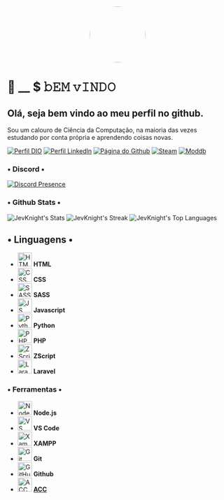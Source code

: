 <div align="center">
  <img src="https://i.pinimg.com/736x/be/82/9b/be829bcfc8fef59967c83a7e2201034c.jpg" width="128" heigth="128" style="border-radius: 50%"><br>
 </div>


# 👋 __ $ 𝚋𝙴𝙼 𝚟𝙸𝙽𝙳𝙾
## Olá, seja bem vindo ao meu perfil no github.

Sou um calouro de Ciência da Computação, na maioria das vezes estudando por conta própria e aprendendo coisas novas.

[![Perfil DIO](https://img.shields.io/badge/JetForkel-432959?style=for-the-badge)](https://jetforkel.com)
[![Perfil Linkedln](https://img.shields.io/badge/Perfil%20Linkedln-432959?style=for-the-badge)](https://www.linkedin.com/in/m%C3%A1rcio-reno-1a2424369/)
[![Página do Github](https://img.shields.io/badge/Página%20do%20Github-432959?style=for-the-badge)](https://www.linkedin.com/in/m%C3%A1rcio-reno-1a2424369/)
[![Steam](https://img.shields.io/badge/Steam-0d1117?style=for-the-badge&logo=steam&logoColor=white)](https://steamcommunity.com/id/_jeweljev/)
[![Moddb](https://img.shields.io/badge/moddb-a8131f?style=for-the-badge)](https://www.linkedin.com/in/m%C3%A1rcio-reno-1a2424369/)

###  • Discord •
[![Discord Presence](https://lanyard.cnrad.dev/api/340608909230211074?bg=2B2B2B&borderRadius=&idleMessage=The%20road%20to%20Dorgenville%20is%20arduous.&ignoreAppId=340608909230211074&theme=dark)](https://discord.com/users/340608909230211074)

###  • Github Stats •
![JevKnight's Stats](https://github-readme-stats.vercel.app/api?username=MarteenJevLsk&theme=onedark&show_icons=true&hide_border=true&count_private=true)
![JevKnight's Streak](https://github-readme-streak-stats.herokuapp.com/?user=MarteenJevLsk&theme=onedark&hide_border=true)
![JevKnight's Top Languages](https://github-readme-stats.vercel.app/api/top-langs/?username=MarteenJevLsk&theme=onedark&show_icons=true&hide_border=true&layout=compact)

<!-- ## • Últimos Projetos •

 
| Nome do Projeto        | Descrição                        | Iniciado? | Concluído? |
| ------------ | -------------------------------- | ------------ | ------------ |
| [Nome](Url)   | Desc. | sim/não         | sim/não          |
-->
## • Linguagens •

<ul>
<li><img height="32px" width="32px" alt="HTML logo" src="https://bit.ly/3gP4Qgx"> <b>HTML</b></li>
<li><img height="32px" width="32px" alt="CSS logo" src="https://bit.ly/37iML7j"> <b>CSS</b></li>
<li><img height="32px" width="32px" alt="SASS logo" src="https://cutt.ly/AQuzRbx"> <b>SASS</b></li>
<li><img height="32px" width="32px" alt="JS logo" src="https://bit.ly/3r1kzxY"> <b>Javascript</b></li>
<li><img height="32px" width="32px" alt="Python logo" src="https://bit.ly/3nk4bGw"> <b>Python</b></li>
<li><img height="32px" width="32px" alt="PHP logo" src="https://cutt.ly/YQukyil"> <b>PHP</b></li>
<li><img height="32px" width="32px" alt="ZScript logo" src="https://upload.wikimedia.org/wikipedia/commons/1/1e/Circle_ZDoom_Logo.png"> <b>ZScript</b></li>
<li><img height="32px" width="32px" alt="Laravel logo" src="https://upload.wikimedia.org/wikipedia/commons/thumb/9/9a/Laravel.svg/75px-Laravel.svg.png?20190820171151"> <b>Laravel</b></li>
</ul>

### • Ferramentas •

<ul>
<li><img height="32px" width="32px" alt="Node.js logo" src="https://bit.ly/3rw9m8C"> <b>Node.js</b></li>
<li><img height="32px" width="32px" alt="VS Сode logo" src="https://uxwing.com/wp-content/themes/uxwing/download/brands-and-social-media/visual-studio-code-icon.png"> <b>VS Code</b></li>
<li><img height="32px" width="32px" alt="Xampp logo" src="https://cdn2.iconfinder.com/data/icons/pack1-baco-flurry-icons-style/512/XAMPP.png"> <b>XAMPP</b></li>
<li><img height="32px" width="32px" alt="Git logo" src="https://bit.ly/34ayuYn"> <b>Git</b></li>
<li><img height="32px" width="32px" alt="GitHub logo" src="https://cdn.freebiesupply.com/logos/large/2x/github-octocat-logo-png-transparent.png"> <b>Github</b></li>
<li><img height="32px" width="32px" alt="ACC logo" src="https://static.doomworld.com/monthly_2017_03/avatar.png.109e43f9d1305aaec7a54e741526b9e1.png"> <b><a href="https://github.com/ZDoom/acc/releases">ACC</a></b></li>
</ul>